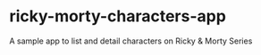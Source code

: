# ricky-morty-characters-app
A sample app to list and detail characters on Ricky &amp; Morty Series
